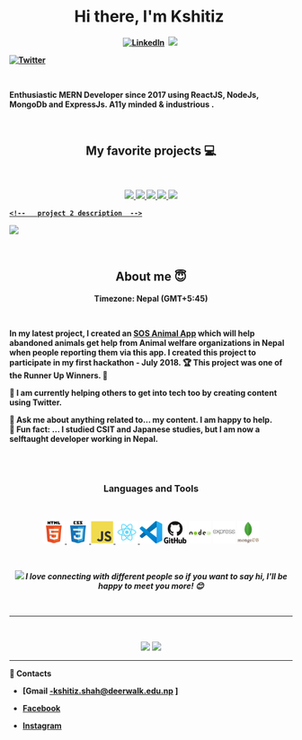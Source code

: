 <p>
  <h1 align="center"><b>Hi there, I'm Kshitiz <img src="https://docs.google.com/uc?export=download&id=166Ecq6uBl61U14OUlkHOHIBv2ArKoumJ" alt="" width="30"></h1>
</p>
<p align="center">
<a href="https://www.linkedin.com/"><img src="https://img.shields.io/badge/linkedin-%230077B5.svg?&style=for-the-badge&logo=linkedin&logoColor=white" alt="LinkedIn" /></a>&nbsp;
<a href="https://julia-undeutsch.netlify.app/"><img src="https://img.shields.io/badge/-PORTFOLIO-%23ff69b4&?style=for-the-badge&?color=ff69b4 alt="Portfolio" /></a>&nbsp;

<a href="https://twitter.com/"><img src="https://img.shields.io/badge/Twitter-1DA1F2?style=for-the-badge&logo=twitter&logoColor=white" alt="Twitter" /></a>&nbsp;

</p>
<br />

<p>Enthusiastic MERN Developer since 2017 using ReactJS, NodeJs, MongoDb and ExpressJs. A11y minded & industrious .</p>
<br />

<h2 align="center">My favorite projects 💻</h2>
<br />

<p align="center">

<!--  projects starts here   --> 
  <!-- project 1 image  -->
  <a href="https://hexgrade.com">
  <img width="400" src="https://i.imgur.com/qnAkGPJ.png" />
  </a>
  
  <!--  project 2 image -->
  <a href="https://blackkshitiz.netlify.com">
  <img width="400" src="https://i.imgur.com/U1PYzgz.png" />
  </a>
  
  
  
  <!--  project 3 image -->
  <a href="https://blackkshitiz.netlify.com">
  <img width="400" src="https://i.imgur.com/1qm60HQ.png" />
  </a>
  
  

  <!--   project 1 description  -->
  <a href="https://hexgrade.com">
  <img  align="" src="https://github-readme-stats-anuraghazra1.vercel.app/api/pin/?username=domster4444&repo=portfolio-client&theme=onedark" />
   </a>
  

  <!--   project 2 description  -->
   <a href="https://blackkshitiz.netlify.com">
  <img  align="" src="https://github-readme-stats-anuraghazra1.vercel.app/api/pin/?username=domster4444&repo=BLACK-PORTFOLIO&theme=onedark" />

  
  
    <!--   project 2 description  -->
   <a href="https://blackkshitiz.netlify.com">
  <img  align="" src="https://github-readme-stats-anuraghazra1.vercel.app/api/pin/?username=domster4444&repo=quick-challenge&theme=onedark" />

  
  
  <!--   https://github-readme-stats-anuraghazra1.vercel.app/api/pin/?username=domster4444&repo=BLACK-PORTFOLIO&theme=onedark  -->
  </a>

  
  
  
  
<!--  project ends here  -->
</p>

<br />

<h2 align="center">About me 😇</h2>
<p align="center">
Timezone: Nepal (GMT+5:45)
</p>
<br />
<p>In my latest project, I created an <a href="https://google.com">SOS Animal App</a> which will help abandoned animals get help from Animal welfare organizations in Nepal when people reporting them via this app. I created this project to participate in my first hackathon -  July 2018. 🏆 This project was one of the Runner Up Winners. 🥳</p>

:muscle: I am currently helping others to get into tech too by creating content using Twitter.<br />
<!--:eyes: I’m currently learning ... TypeScript <br />
:raising_hand: I’m looking to collaborate with ... someone who is interested in art / music or helping people /environment <br />
:dizzy_face: I’m looking for help with ... TypeScript<br />-->
💬 Ask me about anything related to... my content. I am happy to help.<br />
:ghost: Fun fact: ... I studied CSIT and Japanese studies, but I am now a selftaught developer working in Nepal. <br />

<br />
<br />
<p>
<h3 align="center"> Languages and Tools</h3>
</p>
<br />
<p align="center">
<a href="https://www.w3.org/html/" target="_blank"> <img src="https://raw.githubusercontent.com/devicons/devicon/master/icons/html5/html5-original-wordmark.svg" alt="html5" width="40" height="40"/> </a>
<a href="https://www.w3schools.com/css/" target="_blank"> <img src="https://raw.githubusercontent.com/devicons/devicon/master/icons/css3/css3-original-wordmark.svg" alt="css3" width="40" height="40"/> </a>
<a href="https://developer.mozilla.org/en-US/docs/Web/JavaScript" target="_blank"> <img src="https://raw.githubusercontent.com/devicons/devicon/master/icons/javascript/javascript-original.svg" alt="javascript" width="40" height="40"/> </a>
<a href="https://reactjs.org/" target="_blank"> <img src="https://raw.githubusercontent.com/github/explore/80688e429a7d4ef2fca1e82350fe8e3517d3494d/topics/react/react.png" alt="react" width="40" height="40"/> </a>
<!--<a href="https://nextjs.org/" target="_blank"> <img src="https://github.com/YuriDevAT/YuriDevAT/blob/main/nextjs.png" alt="nextjs" width="40" height="40"/> </a>-->
<img alt="Visual Studio Code" width="40px" src="https://raw.githubusercontent.com/github/explore/80688e429a7d4ef2fca1e82350fe8e3517d3494d/topics/visual-studio-code/visual-studio-code.png" />
<img alt="GitHub" width="40px" src="https://raw.githubusercontent.com/devicons/devicon/master/icons/github/github-original-wordmark.svg" />

<img alt="NodeJs" width="40px" src="https://raw.githubusercontent.com/devicons/devicon/master/icons/nodejs/nodejs-original-wordmark.svg" />

<img alt="ExpressJs" width="40px" src="https://raw.githubusercontent.com/devicons/devicon/master/icons/express/express-original-wordmark.svg" />

  
  
<img alt="MongoDb" width="40px" src="https://raw.githubusercontent.com/devicons/devicon/master/icons/mongodb/mongodb-original-wordmark.svg" />
  
  
  
<!--<a href="https://www.figma.com/" target="_blank"> <img src="https://www.vectorlogo.zone/logos/figma/figma-icon.svg" alt="figma" width="40" height="40"/> </a>-->
   </p>
<br />
<p align="center">
<img src="https://media.giphy.com/media/LnQjpWaON8nhr21vNW/giphy.gif" width="60"> <em><b>I love connecting with different people</b> so if you want to say <b>hi, I'll be happy to meet you more!</b> 😊</em>
</p>
<br />

---

<br />
<p align="center">
<img src="https://github-readme-stats.vercel.app/api?username=domster4444&theme=radical&show_icons=true" width="450"/>
<img src="https://github-readme-stats.vercel.app/api/top-langs/?username=domster4444&layout=compact&theme=radical" width="400" />
</p>

---

📝 **Contacts**

<!-- BLOG-POST-LIST:START -->
- [Gmail -kshitiz.shah@deerwalk.edu.np ]
- [Facebook](https://www.facebook.com/ks.hitiz.735/)
- [Instagram](https://www.instagram.com/kshitiz77777777/)


  <!-- BLOG-POST-LIST:END -->
